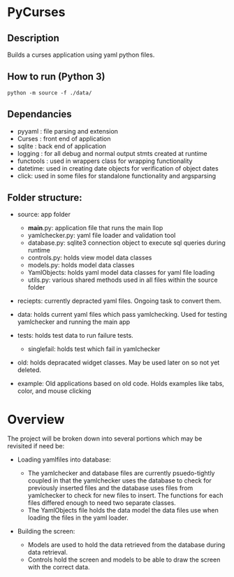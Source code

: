 # PyCurses

## Description
  Builds a curses application using yaml python files.

## How to run (Python 3)
  `python -m source -f ./data/`

## Dependancies
- pyyaml : file parsing and extension
- Curses : front end of application
- sqlite : back end of application
- logging : for all debug and normal output stmts created at runtime
- functools : used in wrappers class for wrapping functionality
- datetime: used in creating date objects for verification of object dates
- click: used in some files for standalone functionality and argsparsing

## Folder structure:
- source: app folder
  - __main__.py: application file that runs the main llop
  - yamlchecker.py: yaml file loader and validation tool
  - database.py: sqlite3 connection object to execute sql queries during runtime
  - controls.py: holds view model data classes
  - models.py: holds model data classes
  - YamlObjects: holds yaml model data classes for yaml file loading
  - utils.py: various shared methods used in all files within the source folder

- reciepts: currently depracted yaml files. Ongoing task to convert them.
- data: holds current yaml files which pass yamlchecking. Used for testing yamlchecker
        and running the main app
- tests: holds test data to run failure tests.
  - singlefail: holds test which fail in yamlchecker

- old: holds depracated widget classes. May be used later on so not yet deleted.

- example: Old applications based on old code. Holds examples like tabs, color, and mouse clicking

# Overview
The project will be broken down into several portions which may be revisited if need be:
- Loading yamlfiles into database:
  - The yamlchecker and database files are currently psuedo-tightly coupled in that the
    yamlchecker uses the database to check for previously inserted files and the database 
    uses files from yamlchecker to check for new files to insert. The functions for each
    files differed enough to need two separate classes.
  - The YamlObjects file holds the data model the data files use when loading the files
    in the yaml loader.

- Building the screen:
  - Models are used to hold the data retrieved from the database during data retrieval.
  - Controls hold the screen and models to be able to draw the screen with the correct data.
